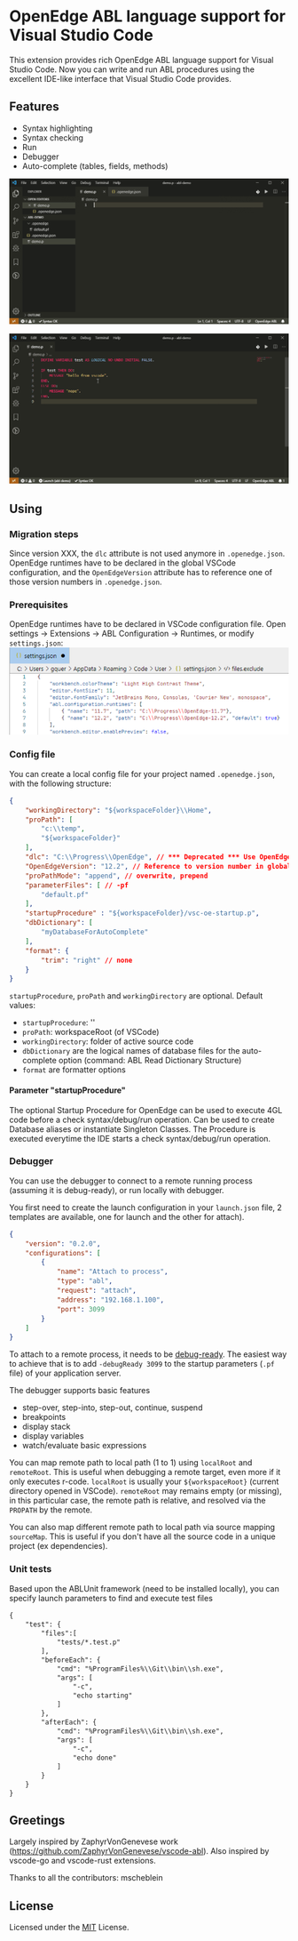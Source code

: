 # OpenEdge ABL language support for Visual Studio Code
This extension provides rich OpenEdge ABL language support for Visual Studio Code. Now you can write and run ABL procedures using the excellent IDE-like interface that Visual Studio Code provides.

## Features

* Syntax highlighting
* Syntax checking
* Run
* Debugger
* Auto-complete (tables, fields, methods)

![features demo](./resources/images/demo.gif "Demo")

![debugger demo](./resources/images/debug.gif "Debugger")

## Using

### Migration steps

Since version XXX, the `dlc` attribute is not used anymore in `.openedge.json`. OpenEdge runtimes have to be declared in the global VSCode configuration,
and the `OpenEdgeVersion` attribute has to reference one of those version numbers in `.openedge.json`.
### Prerequisites

OpenEdge runtimes have to be declared in VSCode configuration file. Open settings -> Extensions -> ABL Configuration -> Runtimes, or modify `settings.json`:
![Settings](resources/images/settings.png)

### Config file
You can create a local config file for your project named `.openedge.json`, with the following structure:
```JSON
{
    "workingDirectory": "${workspaceFolder}\\Home",
    "proPath": [
        "c:\\temp",
        "${workspaceFolder}"
    ],
    "dlc": "C:\\Progress\\OpenEdge", // *** Deprecated *** Use OpenEdgeVersion
    "OpenEdgeVersion": "12.2", // Reference to version number in global config
    "proPathMode": "append", // overwrite, prepend
    "parameterFiles": [ // -pf
        "default.pf"
    ],
    "startupProcedure" : "${workspaceFolder}/vsc-oe-startup.p",
    "dbDictionary": [
        "myDatabaseForAutoComplete"
    ],
    "format": {
        "trim": "right" // none
    }
}
```

`startupProcedure`, `proPath` and `workingDirectory` are optional. Default values:
- `startupProcedure`: ''
- `proPath`: workspaceRoot (of VSCode)
- `workingDirectory`: folder of active source code
- `dbDictionary` are the logical names of database files for the auto-complete option (command: ABL Read Dictionary Structure)
- `format` are formatter options

#### Parameter "startupProcedure"
The optional Startup Procedure for OpenEdge can be used to execute 4GL code before a check syntax/debug/run operation. Can be used to create Database aliases or instantiate Singleton Classes. The Procedure is executed everytime the IDE starts a check syntax/debug/run operation.

### Debugger
You can use the debugger to connect to a remote running process (assuming it is debug-ready), or run locally with debugger.

You first need to create the launch configuration in your `launch.json` file, 2 templates are available, one for launch and the other for attach).

```JSON
{
    "version": "0.2.0",
    "configurations": [
        {
            "name": "Attach to process",
            "type": "abl",
            "request": "attach",
            "address": "192.168.1.100",
            "port": 3099
        }
    ]
}
```

To attach to a remote process, it needs to be [debug-ready](https://documentation.progress.com/output/ua/OpenEdge_latest/index.html#page/asaps/attaching-the-debugger-to-an-appserver-session.html).
The easiest way to achieve that is to add `-debugReady 3099` to the startup parameters (`.pf` file) of your application server.

The debugger supports basic features
- step-over, step-into, step-out, continue, suspend
- breakpoints
- display stack
- display variables
- watch/evaluate basic expressions

You can map remote path to local path (1 to 1) using `localRoot` and `remoteRoot`. This is useful when debugging a remote target, even more if it only executes r-code.
`localRoot` is usually your `${workspaceRoot}` (current directory opened in VSCode). `remoteRoot` may remains empty (or missing), in this particular case, the remote path is relative, and resolved via the `PROPATH` by the remote.


You can also map different remote path to local path via source mapping `sourceMap`. This is useful if you don't have all the source code in a unique project (ex dependencies).

### Unit tests
Based upon the ABLUnit framework (need to be installed locally), you can specify launch parameters to find and execute test files
```
{
    "test": {
        "files":[
            "tests/*.test.p"
        ],
        "beforeEach": {
            "cmd": "%ProgramFiles%\\Git\\bin\\sh.exe",
            "args": [
                "-c",
                "echo starting"
            ]
        },
        "afterEach": {
            "cmd": "%ProgramFiles%\\Git\\bin\\sh.exe",
            "args": [
                "-c",
                "echo done"
            ]
        }
    }
}
```

## Greetings
Largely inspired by ZaphyrVonGenevese work (https://github.com/ZaphyrVonGenevese/vscode-abl).
Also inspired by vscode-go and vscode-rust extensions.

Thanks to all the contributors: mscheblein

## License
Licensed under the [MIT](LICENSE) License.
